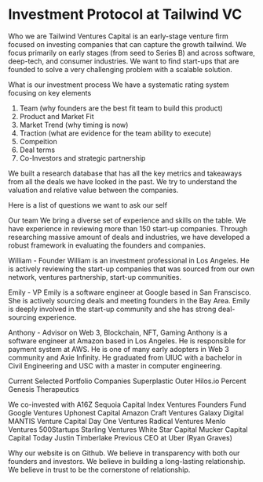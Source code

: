 # Investment Protocol at Tailwind VC

Who we are
Tailwind Ventures Capital is an early-stage venture firm focused on investing companies that can capture the growth tailwind. 
We focus primarily on early stages (from seed to Series B) and across software, deep-tech, and consumer industries.
We want to find start-ups that are founded to solve a very challenging problem with a scalable solution.

What is our investment process 
We have a systematic rating system focusing on key elements
1. Team (why founders are the best fit team to build this product)
2. Product and Market Fit 
3. Market Trend (why timing is now)
4. Traction (what are evidence for the team ability to execute)
5. Compeition 
6. Deal terms
7. Co-Investors and strategic partnership

We built a research database that has all the key metrics and takeaways from all the deals we have looked in the past. We try to understand the valuation and relative value between the companies.

Here is a list of questions we want to ask our self


Our team
We bring a diverse set of experience and skills on the table. We have experience in reviewing more than 150 start-up companies. Through researching massive amount of deals and industries, we have developed a robust framework in evaluating the founders and companies.

William - Founder
William is an investment professional in Los Angeles. He is actively reviewing the start-up companies that was sourced from our own network, ventures partnership, start-up communities. 

Emily - VP
Emily is a software engineer at Google based in San Franscisco. She is actively sourcing deals and meeting founders in the Bay Area. Emily is deeply involved in the start-up community and she has strong deal-sourcing experience.

Anthony - Advisor on Web 3, Blockchain, NFT, Gaming
Anthony is a software engineer at Amazon based in Los Angeles. He is responsible for payment system at AWS. He is one of many early adopters in Web 3 community and Axie Infinity. He graduated from UIUC with a bachelor in Civil Engineering and USC with a master in computer engineering.

Current Selected Portfolio Companies
Superplastic
Outer
Hilos.io
Percent
Genesis Therapeutics

We co-invested with
A16Z
Sequoia Capital
Index Ventures
Founders Fund
Google Ventures
Uphonest Capital
Amazon
Craft Ventures
Galaxy Digital
MANTIS Venture Capital
Day One Ventures
Radical Ventures
Menlo Ventures
500Startups 
Starling Ventures
White Star Capital
Mucker Capital
Capital Today
Justin Timberlake
Previous CEO at Uber (Ryan Graves)


Why our website is on Github.
We believe in transparency with both our founders and investors.
We believe in building a long-lasting relationship.
We believe in trust to be the cornerstone of relationship.
